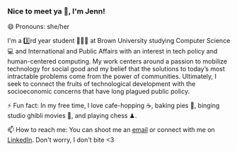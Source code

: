 ### Nice to meet ya 👋, I'm Jenn!

😄 Pronouns: she/her

I'm a 3️⃣rd year student 👩🏻‍🏫 at Brown University studying Computer Science 💻 and International and Public Affairs with an interest in tech policy and human-centered computing. My work centers around a passion to mobilize technology for social good and my belief that the solutions to today’s most intractable problems come from the power of communities. Ultimately, I seek to connect the fruits of technological development with the socioeconomic concerns that have long plagued public policy.

⚡ Fun fact: In my free time, I love cafe-hopping ☕️, baking pies 🥧, binging studio ghibli movies 🍿, and playing chess ♟.

📫 How to reach me: You can shoot me an [email](mailto:jennifer_wang@brown.edu) or connect with me on [LinkedIn](https://www.linkedin.com/in/jennifer-wang-b156b81b1/). Don't worry, I don't bite <3




<!--
**jennjwang/jennjwang** is a ✨ _special_ ✨ repository because its `README.md` (this file) appears on your GitHub profile.

Here are some ideas to get you started:

- 🔭 I’m currently working on ...
- 🌱 I’m currently learning ...
- 👯 I’m looking to collaborate on ...
- 🤔 I’m looking for help with ...
- 💬 Ask me about ...
- 📫 How to reach me: ...
- 😄 Pronouns: ...
- ⚡ Fun fact: ...
-->
